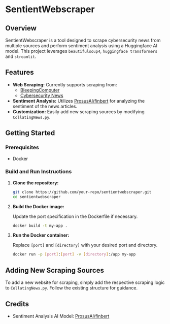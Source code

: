 # SentientWebscraper

## Overview

SentientWebscraper is a tool designed to scrape cybersecurity news from multiple sources and perform sentiment analysis using a Huggingface AI model. This project leverages `beautifulsoup4`, `huggingface transformers` and `streamlit`.

## Features

- **Web Scraping:** Currently supports scraping from:
  - [BleepingComputer](https://www.bleepingcomputer.com/)
  - [Cybersecurity News](https://cybersecuritynews.com/)
- **Sentiment Analysis:** Utilizes [ProsusAI/finbert](https://huggingface.co/ProsusAI/finbert) for analyzing the sentiment of the news articles.
- **Customization:** Easily add new scraping sources by modifying `CollatingNews.py`.

## Getting Started

### Prerequisites

- Docker
  
### Build and Run Instructions

1. **Clone the repository:**

    ```sh
    git clone https://github.com/your-repo/sentientwebscraper.git
    cd sentientwebscraper
    ```

2. **Build the Docker image:**

    Update the port specification in the Dockerfile if necessary.

    ```sh
    docker build -t my-app .
    ```

3. **Run the Docker container:**

    Replace `[port]` and `[directory]` with your desired port and directory.

    ```sh
    docker run -p [port]:[port] -v [directory]:/app my-app
    ```

## Adding New Scraping Sources

To add a new website for scraping, simply add the respective scraping logic to `CollatingNews.py`. Follow the existing structure for guidance.

## Credits

- Sentiment Analysis AI Model: [ProsusAI/finbert](https://huggingface.co/ProsusAI/finbert)

